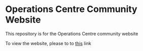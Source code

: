 # Operations Centre Community Website
This repository is for the Operations Centre community website

To view the website, please to to [this](https://operationscentre.github.io/community/) link